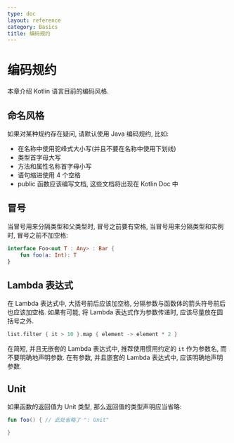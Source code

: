 ```yaml
---
type: doc
layout: reference
category: Basics
title: 编码规约
---
```


# 编码规约

本章介绍 Kotlin 语言目前的编码风格.

## 命名风格
如果对某种规约存在疑问, 请默认使用 Java 编码规约, 比如:

* 在名称中使用驼峰式大小写(并且不要在名称中使用下划线)
* 类型首字母大写
* 方法和属性名称首字母小写
* 语句缩进使用 4 个空格
* public 函数应该编写文档, 这些文档将出现在 Kotlin Doc 中

## 冒号

当冒号用来分隔类型和父类型时, 冒号之前要有空格, 当冒号用来分隔类型和实例时, 冒号之前不加空格:

``` kotlin
interface Foo<out T : Any> : Bar {
    fun foo(a: Int): T
}
```

## Lambda 表达式

在 Lambda 表达式中, 大括号前后应该加空格, 分隔参数与函数体的箭头符号前后也应该加空格. 如果有可能, 将 Lambda 表达式作为参数传递时, 应该尽量放在圆括号之外.

``` kotlin
list.filter { it > 10 }.map { element -> element * 2 }
```

在简短, 并且无嵌套的 Lambda 表达式中, 推荐使用惯用约定的 `it` 作为参数名, 而不要明确地声明参数. 在有参数, 并且嵌套的 Lambda 表达式中, 应该明确地声明参数.

## Unit

如果函数的返回值为 Unit 类型, 那么返回值的类型声明应当省略:

``` kotlin
fun foo() { // 此处省略了 ": Unit" 

}
```
